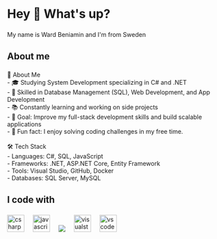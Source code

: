 <h1 align="left">Hey 👋 What's up?</h1>

###

<p align="left">My name is Ward Beniamin and I'm from Sweden</p>

###

<h2 align="left">About me</h2>

###

<p align="left">🚀 About Me<br>- 🎓 Studying System Development specializing in C# and .NET<br>- 💾 Skilled in Database Management (SQL), Web Development, and App Development<br>- 📚 Constantly learning and working on side projects<br>- 🎯 Goal: Improve my full-stack development skills and build scalable applications<br>- 🎲 Fun fact: I enjoy solving coding challenges in my free time.<br><br>🛠️ Tech Stack<br>-  Languages: C#, SQL, JavaScript  <br>- Frameworks: .NET, ASP.NET Core, Entity Framework  <br>- Tools: Visual Studio, GitHub, Docker  <br>- Databases: SQL Server, MySQL</p>

###

<h2 align="left">I code with</h2>

###

<div align="left">
  <img src="https://cdn.jsdelivr.net/gh/devicons/devicon/icons/csharp/csharp-original.svg" height="40" alt="csharp logo"  />
  <img width="12" />
  <img src="https://cdn.jsdelivr.net/gh/devicons/devicon/icons/javascript/javascript-original.svg" height="40" alt="javascript logo"  />
  <img width="12" />
  <img src="https://serverless-solutions.com/wp-content/uploads/2025/01/SQL-Server.png"  />
  <img width="12" />
  <img src="https://cdn.jsdelivr.net/gh/devicons/devicon/icons/visualstudio/visualstudio-plain.svg" height="40" alt="visualstudio logo"  />
  <img width="12" />
  <img src="https://cdn.jsdelivr.net/gh/devicons/devicon/icons/vscode/vscode-original.svg" height="40" alt="vscode logo"  />
</div>

###

